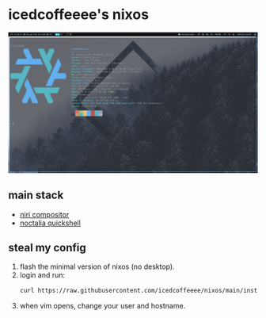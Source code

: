 # icedcoffeeee's nixos

![screenshot](https://raw.githubusercontent.com/icedcoffeeee/nixos/main/assets/screenshot.png)

## main stack
- [niri compositor](https://github.com/YaLTeR/niri)
- [noctalia quickshell](https://github.com/noctalia-dev/noctalia-shell)

## steal my config
1. flash the minimal version of nixos (no desktop).
1. login and run:
    ```sh
    curl https://raw.githubusercontent.com/icedcoffeeee/nixos/main/install.sh | bash
    ```
1. when vim opens, change your user and hostname.

